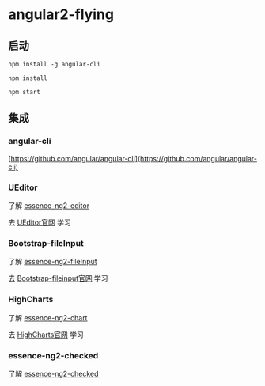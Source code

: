# angular2-flying

## 启动

`npm install -g angular-cli`

`npm install`

`npm start`

## 集成

### angular-cli 

[https://github.com/angular/angular-cli](https://github.com/angular/angular-cli)

### UEditor

了解 [essence-ng2-editor](./src/app/components/essence-ng2-editor/README.md)

去 [UEditor官网](http://ueditor.baidu.com/website/index.html) 学习

### Bootstrap-fileInput

了解 [essence-ng2-fileInput](./src/app/directives/essence-ng2-fileInput/README.md)

去 [Bootstrap-fileinput官网](http://plugins.krajee.com/file-input#installation) 学习

### HighCharts

了解 [essence-ng2-chart](./src/app/directives/essence-ng2-chart/README.md)

去 [HighCharts官网](http://www.hcharts.cn/) 学习

### essence-ng2-checked

了解 [essence-ng2-checked](./src/app/directives/essence-ng2-checked/README.md)
